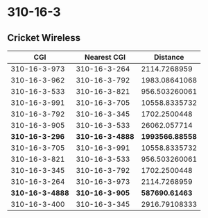 # 310-16-3
## Cricket Wireless


| CGI | Nearest CGI | Distance |
|-----|-------------|----------|
| 310-16-3-973 | 310-16-3-264 | 2114.7268959 |
| 310-16-3-962 | 310-16-3-792 | 1983.08641068 |
| 310-16-3-533 | 310-16-3-821 | 956.503260061 |
| 310-16-3-991 | 310-16-3-705 | 10558.8335732 |
| 310-16-3-792 | 310-16-3-345 | 1702.2500448 |
| 310-16-3-905 | 310-16-3-533 | 26062.057714 |
| **310-16-3-296** | **310-16-3-4888** | **1993566.88558** |
| 310-16-3-705 | 310-16-3-991 | 10558.8335732 |
| 310-16-3-821 | 310-16-3-533 | 956.503260061 |
| 310-16-3-345 | 310-16-3-792 | 1702.2500448 |
| 310-16-3-264 | 310-16-3-973 | 2114.7268959 |
| **310-16-3-4888** | **310-16-3-905** | **587690.61463** |
| 310-16-3-400 | 310-16-3-345 | 2916.79108333 |
